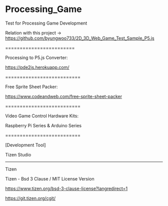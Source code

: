 # Processing_Game

Test for Processing Game Development

Relation with this project -> https://github.com/byungwoo733/2D_3D_Web_Game_Test_Sample_P5.js

========================

Processing to P5.js Converter:

https://pde2js.herokuapp.com/

==========================

Free Sprite Sheet Packer:

https://www.codeandweb.com/free-sprite-sheet-packer

==========================

Video Game Control Hardware Kits:

Raspberry Pi Series & Arduino Series

==========================

[Development Tool]

Tizen Studio

--------------------------

Tizen

Tizen - Bsd 3 Clause / MIT License Version

https://www.tizen.org/bsd-3-clause-license?langredirect=1

https://git.tizen.org/cgit/
